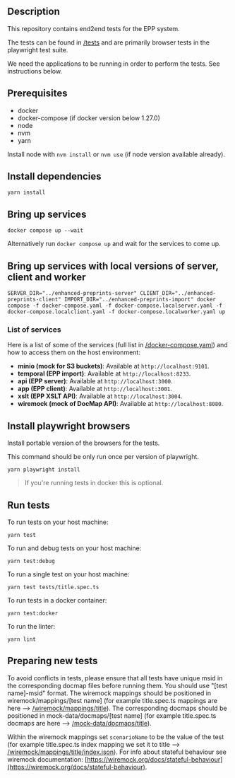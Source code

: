 ## Description

This repository contains end2end tests for the EPP system.

The tests can be found in [/tests](/tests) and are primarily browser tests in the playwright test suite.

We need the applications to be running in order to perform the tests. See instructions below.


## Prerequisites

- docker
- docker-compose (if docker version below 1.27.0)
- node
- nvm
- yarn

Install node with `nvm install` or `nvm use` (if node version available already).

## Install dependencies

```
yarn install
```

## Bring up services

```
docker compose up --wait
```

Alternatively run `docker compose up` and wait for the services to come up.

## Bring up services with local versions of server, client and worker

```
SERVER_DIR="../enhanced-preprints-server" CLIENT_DIR="../enhanced-preprints-client" IMPORT_DIR="../enhanced-preprints-import" docker compose -f docker-compose.yaml -f docker-compose.localserver.yaml -f docker-compose.localclient.yaml -f docker-compose.localworker.yaml up
```

### List of services

Here is a list of some of the services (full list in [/docker-compose.yaml](/docker-compose.yaml)) and how to access them on the host environment:

- **minio (mock for S3 buckets)**: Available at `http://localhost:9101`.
- **temporal (EPP import)**: Available at `http://localhost:8233`.
- **api (EPP server)**: Available at `http://localhost:3000`.
- **app (EPP client)**: Available at `http://localhost:3001`.
- **xslt (EPP XSLT API)**: Available at `http://localhost:3004`.
- **wiremock (mock of DocMap API)**: Available at `http://localhost:8080`.

## Install playwright browsers

Install portable version of the browsers for the tests.

This command should be only run once per version of playwright.

```
yarn playwright install
```

> If you're running tests in docker this is optional.

## Run tests

To run tests on your host machine:

```
yarn test
```

To run and debug tests on your host machine:

```
yarn test:debug
```

To run a single test on your host machine:

```
yarn test tests/title.spec.ts
```

To run tests in a docker container:

```
yarn test:docker
```

To run the linter:

```
yarn lint
```

## Preparing new tests

To avoid conflicts in tests, please ensure that all tests have unique msid in the corresponding docmap files before running them. You should use "[test name]-msid" format. The wiremock mappings should be positioned in wiremock/mappings/[test name] (for example title.spec.ts mappings are here --> [/wiremock/mappings/title](/wiremock/mappings/title)). The corresponding docmaps should be positioned in mock-data/docmaps/[test name] (for example title.spec.ts docmaps are here --> [/mock-data/docmaps/title](/mock-data/docmaps/title)).

Within the wiremock mappings set `scenarioName` to be the value of the test (for example title.spec.ts index mapping we set it to title --> [/wiremock/mappings/title/index.json](/wiremock/mappings/title/index.json)). For info about stateful behaviour see wiremock documentation: [https://wiremock.org/docs/stateful-behaviour](https://wiremock.org/docs/stateful-behaviour).
